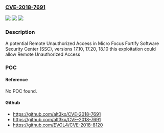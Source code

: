### [CVE-2018-7691](https://cve.mitre.org/cgi-bin/cvename.cgi?name=CVE-2018-7691)
![](https://img.shields.io/static/v1?label=Product&message=Fortify%20Software%20Security%20Center%20(SSC)&color=blue)
![](https://img.shields.io/static/v1?label=Version&message=n%2Fa&color=blue)
![](https://img.shields.io/static/v1?label=Vulnerability&message=Remote%20Unauthorized%20Access&color=brighgreen)

### Description

A potential Remote Unauthorized Access in Micro Focus Fortify Software Security Center (SSC), versions 17.10, 17.20, 18.10 this exploitation could allow Remote Unauthorized Access

### POC

#### Reference
No POC found.

#### Github
- https://github.com/alt3kx/CVE-2018-7691
- https://github.com/alt3kx/CVE-2018-7691
- https://github.com/EVOL4/CVE-2018-8120

